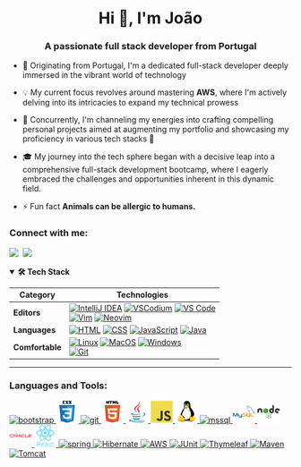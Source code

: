 <h1 align="center">Hi 👋, I'm João</h1>
<h3 align="center">A passionate full stack developer from Portugal</h3>

- 🚀 Originating from Portugal, I'm a dedicated full-stack developer deeply immersed in the vibrant world of technology
  
- 💡 My current focus revolves around mastering **AWS**, where I'm actively delving into its intricacies to expand my technical prowess

- 💼 Concurrently, I'm channeling my energies into crafting compelling personal projects aimed at augmenting my portfolio and showcasing my proficiency in various tech stacks 🤘

- 🎓 My journey into the tech sphere began with a decisive leap into a comprehensive full-stack development bootcamp, where I eagerly embraced the challenges and opportunities inherent in this dynamic field.

- ⚡ Fun fact **Animals can be allergic to humans.**

<h3 align="left">Connect with me:</h3>
<p>
   <kbd>
      <a href="mailto:joaomarquesgomes94@gmail.com" title="Email Address"><img src="https://img.shields.io/badge/Mail-8B89CC?style=flat&logo=protonmail&logoColor=white" /></a> 
      <a href="https://www.linkedin.com/in/jmarquesgomes/" title="LinkedIn - João Gomes"><img src="https://img.shields.io/badge/-João%20Gomes-0072b1?style=flat&logo=Linkedin&logoColor=white" /></a>
  </kbd>
</p>

<!-- Tech Stack -->  
<details open>
  <summary><b>🛠️ Tech Stack</b></summary>
    <p>
       
<!-- Tech Stack -->
| **Category** | **Technologies** |
| - | - |
**Editors** | [![IntelliJ IDEA](https://img.shields.io/badge/IntelliJ_IDEA-E33568?style=flat&logo=intellij-idea&logoColor=white)](https://www.vim.org/) [![VSCodium](https://img.shields.io/badge/VSCodium-2F80ED?style=flat&logo=VSCodium&logoColor=white)](https://vscodium.com/) [![VS Code](https://img.shields.io/static/v1?label=&message=VS%20Code&color=9013FE&logo=visualstudiocode&logoColor=FFFFFF)](https://code.visualstudio.com/)<br> [![Vim](https://img.shields.io/badge/Vim-11AB00?style=flat&logo=Vim&logoColor=white)](https://github.com/vim/vim) [![Neovim](https://img.shields.io/badge/Neovim-57A143?style=flat&logo=Neovim&logoColor=white)](https://www.vim.org/) 
**Languages** | [![HTML](https://img.shields.io/badge/HTML-239120?style=flat&logo=html5&logoColor=white)](https://html.spec.whatwg.org/) [![CSS](https://img.shields.io/badge/CSS-239120?&style=flat&logo=css3&logoColor=white)](https://www.w3.org/TR/CSS/#css) [![JavaScript](https://img.shields.io/badge/Javascript-F7DF1E?style=flat&logo=javascript&logoColor=white)](https://www.javascript.com/) [![Java](https://img.shields.io/badge/Java-ED8B00?style=flat&logo=openjdk&logoColor=white)](https://www.java.com/) 
**Comfortable** | [![Linux](https://img.shields.io/badge/Linux-BA3E3E?style=flat&logo=linux&logoColor=white)](https://www.linux.org/) [![MacOS](https://img.shields.io/badge/MacOS-343434?style=flat&logo=apple&logoColor=white)](https://support.apple.com/downloads/macos) [![Windows](https://img.shields.io/badge/Windows-0078D6?style=flat&logo=windows&logoColor=white)](https://www.microsoft.com/en-us/software-download)<br> [![Git](https://img.shields.io/badge/Git-E44C30?style=flat&logo=git&logoColor=white)](https://git-scm.com/) 

----
</p>
</details>




<h3 align="left">Languages and Tools:</h3>
<p align="left"> <a href="https://getbootstrap.com" target="_blank" rel="noreferrer"> <img src="https://getbootstrap.com/docs/5.3/assets/brand/bootstrap-logo-shadow.png" alt="bootstrap" width="40" height="40"/> </a> <a href="https://www.w3schools.com/css/" target="_blank" rel="noreferrer"> <img src="https://raw.githubusercontent.com/devicons/devicon/master/icons/css3/css3-original-wordmark.svg" alt="css3" width="40" height="40"/> </a> <a href="https://git-scm.com/" target="_blank" rel="noreferrer"> <img src="https://www.vectorlogo.zone/logos/git-scm/git-scm-icon.svg" alt="git" width="40" height="40"/> </a> <a href="https://www.w3.org/html/" target="_blank" rel="noreferrer"> <img src="https://raw.githubusercontent.com/devicons/devicon/master/icons/html5/html5-original-wordmark.svg" alt="html5" width="40" height="40"/> </a> <a href="https://www.java.com" target="_blank" rel="noreferrer"> <img src="https://raw.githubusercontent.com/devicons/devicon/master/icons/java/java-original.svg" alt="java" width="40" height="40"/> </a> <a href="https://developer.mozilla.org/en-US/docs/Web/JavaScript" target="_blank" rel="noreferrer"> <img src="https://raw.githubusercontent.com/devicons/devicon/master/icons/javascript/javascript-original.svg" alt="javascript" width="40" height="40"/> </a> <a href="https://www.linux.org/" target="_blank" rel="noreferrer"> <img src="https://raw.githubusercontent.com/devicons/devicon/master/icons/linux/linux-original.svg" alt="linux" width="40" height="40"/> </a> <a href="https://www.microsoft.com/en-us/sql-server" target="_blank" rel="noreferrer"> <img src="https://www.svgrepo.com/show/303229/microsoft-sql-server-logo.svg" alt="mssql" width="40" height="40"/> </a> <a href="https://www.mysql.com/" target="_blank" rel="noreferrer"> <img src="https://raw.githubusercontent.com/devicons/devicon/master/icons/mysql/mysql-original-wordmark.svg" alt="mysql" width="40" height="40"/> </a> <a href="https://nodejs.org" target="_blank" rel="noreferrer"> <img src="https://raw.githubusercontent.com/devicons/devicon/master/icons/nodejs/nodejs-original-wordmark.svg" alt="nodejs" width="40" height="40"/> </a> <a href="https://www.oracle.com/" target="_blank" rel="noreferrer"> <img src="https://raw.githubusercontent.com/devicons/devicon/master/icons/oracle/oracle-original.svg" alt="oracle" width="40" height="40"/> </a> <a href="https://reactjs.org/" target="_blank" rel="noreferrer"> <img src="https://raw.githubusercontent.com/devicons/devicon/master/icons/react/react-original-wordmark.svg" alt="react" width="40" height="40"/> </a> <a href="https://spring.io/" target="_blank" rel="noreferrer"> <img src="https://www.vectorlogo.zone/logos/springio/springio-icon.svg" alt="spring" width="40" height="40"/> </a> <a href="https://hibernate.org/" target="_blank" rel="noreferrer"> <img src="https://www.vectorlogo.zone/logos/hibernate/hibernate-icon.svg" alt="Hibernate" width="40" height="40"/> </a> <a href="https://aws.amazon.com/" target="_blank" rel="noreferrer"> <img src="https://www.vectorlogo.zone/logos/amazon_aws/amazon_aws-icon.svg" alt="AWS" width="40" height="40"/> </a> <a href="https://junit.org/" target="_blank" rel="noreferrer"> <img src="https://junit.org/junit5/assets/img/junit5-logo.png" alt="JUnit" width="40" height="40"/> </a> <a href="https://www.thymeleaf.org/" target="_blank" rel="noreferrer"> <img src="https://www.thymeleaf.org/doc/images/thymeleaf.png" alt="Thymeleaf" width="40" height="40"/> </a> <a href="https://maven.apache.org/" target="_blank" rel="noreferrer"> <img src="https://www.vectorlogo.zone/logos/apache_maven/apache_maven-icon.svg" alt="Maven" width="40" height="40"/> </a> <a href="https://tomcat.apache.org/" target="_blank" rel="noreferrer"> <img src="https://www.vectorlogo.zone/logos/apache_tomcat/apache_tomcat-icon.svg" alt="Tomcat" width="40" height="40"/> </a>






 </p>
